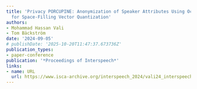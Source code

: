```yaml
---
title: 'Privacy PORCUPINE: Anonymization of Speaker Attributes Using Occurrence Normalization
  for Space-Filling Vector Quantization'
authors:
- Mohammad Hassan Vali
- Tom Bäckström
date: '2024-09-05'
# publishDate: '2025-10-20T11:47:37.673736Z'
publication_types:
- paper-conference
publication: '*Proceedings of Interspeech*'
links:
- name: URL
  url: https://www.isca-archive.org/interspeech_2024/vali24_interspeech.html
---
```

